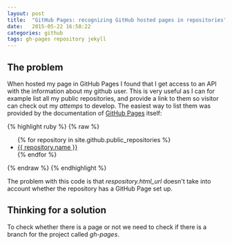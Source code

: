 ```yaml
---
layout: post
title:  "GitHub Pages: recognizing GitHub hosted pages in repositories"
date:   2015-05-22 16:58:22
categories: github
tags: gh-pages repository jekyll
---
```

## The problem
When hosted my page in GitHub Pages I found that I get access to an API with the information about my github user. This is very useful as I can for example list all my public repositories, and provide a link to them so visitor can check out my _attemps_ to develop. The easiest way to list them was provided by the documentation of [GitHub Pages] itself:

{% highlight ruby %}
{% raw %}
<ul>
{% for repository in site.github.public_repositories %}
  <li> <a href="{{ repository.html_url }}">{{ repository.name }}</a></li>
{% endfor %}
</ul>
{% endraw %}
{% endhighlight %}

The problem with this code is that *respository.html_url* doesn't take into account whether the repository has a GitHub Page set up.

## Thinking for a solution

To check whether there is a page or not we need to check if there is a branch for the project called _gh-pages_.

[GitHub Pages]: https://pages.github.com
